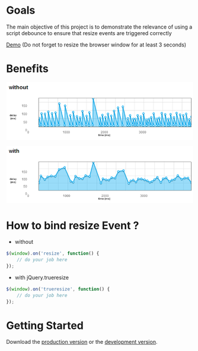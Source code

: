 # Goals

The main objective of this project is to demonstrate the relevance of using a script debounce to ensure that resize events are triggered correctly

[Demo](http://jfroffice.github.com/jquery.trueresize/demo/) (Do not forget to resize the browser window for at least 3 seconds)

# Benefits

![logo!](https://github.com/jfroffice/jquery.trueresize/raw/master/img/without.png)

![logo!](https://github.com/jfroffice/jquery.trueresize/raw/master/img/with.png)

# How to bind resize Event ?

- without

```javascript
$(window).on('resize', function() {
    // do your job here
});
```

- with jQuery.trueresize

```javascript
$(window).on('trueresize', function() {
    // do your job here
});
```

# Getting Started

Download the [production version][min] or the [development version][max].

[min]: https://raw.github.com/jfroffice/jquery.trueresize/master/dist/jquery.trueresize.min.js
[max]: https://raw.github.com/jfroffice/jquery.trueresize/master/dist/jquery.trueresize.js
